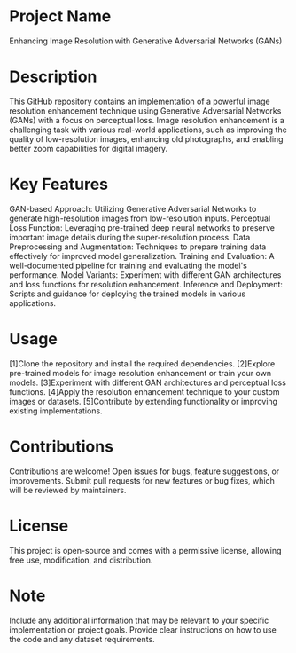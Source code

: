 
# Project Name
Enhancing Image Resolution with Generative Adversarial Networks (GANs)
# Description
This GitHub repository contains an implementation of a powerful image resolution enhancement technique using Generative Adversarial Networks (GANs) with a focus on perceptual loss. Image resolution enhancement is a challenging task with various real-world applications, such as improving the quality of low-resolution images, enhancing old photographs, and enabling better zoom capabilities for digital imagery.
# Key Features
GAN-based Approach: Utilizing Generative Adversarial Networks to generate high-resolution images from low-resolution inputs.
Perceptual Loss Function: Leveraging pre-trained deep neural networks to preserve important image details during the super-resolution process.
Data Preprocessing and Augmentation: Techniques to prepare training data effectively for improved model generalization.
Training and Evaluation: A well-documented pipeline for training and evaluating the model's performance.
Model Variants: Experiment with different GAN architectures and loss functions for resolution enhancement.
Inference and Deployment: Scripts and guidance for deploying the trained models in various applications.
# Usage
[1]Clone the repository and install the required dependencies.
[2]Explore pre-trained models for image resolution enhancement or train your own models.
[3]Experiment with different GAN architectures and perceptual loss functions.
[4]Apply the resolution enhancement technique to your custom images or datasets.
[5]Contribute by extending functionality or improving existing implementations.
# Contributions
Contributions are welcome! Open issues for bugs, feature suggestions, or improvements. Submit pull requests for new features or bug fixes, which will be reviewed by maintainers.
# License
This project is open-source and comes with a permissive license, allowing free use, modification, and distribution.
# Note
Include any additional information that may be relevant to your specific implementation or project goals. Provide clear instructions on how to use the code and any dataset requirements.






